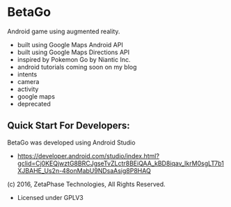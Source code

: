 # BetaGo
Android game using augmented reality.
 - built using Google Maps Android API
 - built using Google Maps Directions API
 - inspired by Pokemon Go by Niantic Inc.
 - android tutorials coming soon on my blog
  - intents
   - camera
   - activity
  - google maps
- deprecated


## Quick Start For Developers:

BetaGo was developed using Android Studio
 - https://developer.android.com/studio/index.html?gclid=Cj0KEQjwztG8BRCJgseTvZLctr8BEiQAA_kBD8iqav_IkrM0sgLT7b1XJBAHE_Us2n-48onMabU9NDsaAsig8P8HAQ

(c) 2016, ZetaPhase Technologies, All Rights Reserved.
- Licensed under GPLV3
